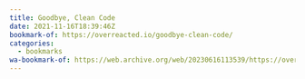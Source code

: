 ```yaml
---
title: Goodbye, Clean Code
date: 2021-11-16T18:39:46Z
bookmark-of: https://overreacted.io/goodbye-clean-code/
categories:
  - bookmarks
wa-bookmark-of: https://web.archive.org/web/20230616113539/https://overreacted.io/goodbye-clean-code/
---
```

